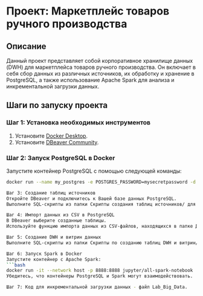 # Проект: Маркетплейс товаров ручного производства

## Описание
Данный проект представляет собой корпоративное хранилище данных (DWH) для маркетплейса товаров ручного производства.
Он включает в себя сбор данных из различных источников, их обработку и хранение в PostgreSQL, а также использование
Apache Spark для анализа и инкрементальной загрузки данных.

## Шаги по запуску проекта

### Шаг 1: Установка необходимых инструментов
1. Установите [Docker Desktop](https://www.docker.com/products/docker-desktop).
2. Установите [DBeaver Community](https://dbeaver.io/).

### Шаг 2: Запуск PostgreSQL в Docker
Запустите контейнер PostgreSQL с помощью следующей команды:
```bash
docker run --name my_postgres -e POSTGRES_PASSWORD=mysecretpassword -d -p 5432:5432 postgres

Шаг 3: Создание таблиц источников
Откройте DBeaver и подключитесь к Вашей базе данных PostgreSQL.
Выполните SQL-скрипты из папки Скрипты создания таблиц источников/ для создания необходимых таблиц.

Шаг 4: Импорт данных из CSV в PostgreSQL
В DBeaver выберите созданные таблицы.
Используйте функцию импорта данных из CSV-файлов, находящихся в папке Данные для источников/.

Шаг 5: Создание DWH и витрин данных
Выполните SQL-скрипты из папки Скрипты по созданию таблиц DWH и витрин/ для создания таблиц фактов и измерений в DWH.

Шаг 6: Запуск Spark в Docker
Запустите контейнер с Apache Spark:
```bash
docker run -it --network host -p 8888:8888 jupyter/all-spark-notebook
Убедитесь, что контейнеры PostgreSQL и Spark могут взаимодействовать.

Шаг 7: Код для инкрементальной загрузки данных - файл Lab_Big_Data.
